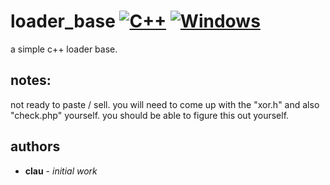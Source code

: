 # loader_base [![C++](https://img.shields.io/badge/language-C%2B%2B-%23f34b7d.svg)](https://en.wikipedia.org/wiki/C%2B%2B) [![Windows](https://img.shields.io/badge/platform-Windows-0078d7.svg)](https://en.wikipedia.org/wiki/Microsoft_Windows)

a simple c++ loader base.

## notes:
not ready to paste / sell.
you will need to come up with the "xor.h" and also "check.php" yourself. you should be able to figure this out yourself.

## authors
* **clau** - *initial work*
